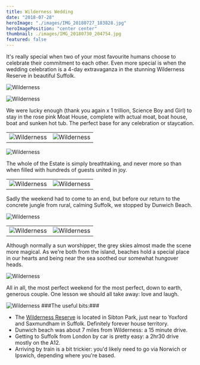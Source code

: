 ```yaml
---
title: Wilderness Wedding
date: "2018-07-28"
heroImage: "./images/IMG_20180727_183828.jpg"
heroImagePosition: "center center"
thumbnail: ./images/IMG_20180730_204754.jpg
featured: false
---
```


It's really special when two of your most favourite humans choose to celebrate their commitment to each other. Even more special is when the wedding celebration is a 4-day extravaganza in the stunning Wilderness Reserve in beautiful Suffolk.

![Wilderness](./images/IMG_20180727_175621.jpg) 

![Wilderness](./images/00100dPORTRAIT_00100_BURST20180727182057650_COVER.jpg)

We were lucky enough (thank you again x 1 trillion, Science Boy and Girl) to stay in the rose pink Moat House, complete with actual moat, boat house, boat and sunken hot tub. The perfect base for any celebration or staycation.

| | |
| --- | --- |
| ![Wilderness](./images/IMG_20180727_183722.jpg) | ![Wilderness](./images/IMG_20180727_183745.jpg) |

![Wilderness](./images/00100dPORTRAIT_00100_BURST20180727193055663_COVER.jpg)

The whole of the Estate is simply breathtaking, and never more so than when filled with hundreds of guests united in joy.

| | |
| --- | --- |
| ![Wilderness](./images/IMG_20180727_211043.jpg) | ![Wilderness](./images/IMG_20180728_185913.jpg) |

Sadly the weekend had to come to an end, but before our return to the concrete jungle from rural, calming Suffolk, we stopped by Dunwich Beach.

![Wilderness](./images/P1150426.jpg) 

| | |
| --- | --- |
| ![Wilderness](./images/P1150432.jpg) | ![Wilderness](./images/P1150437.jpg) |

Although normally a sun worshipper, the grey skies almost made the scene more magical. As we're both from the island, beaches hold a special place in our hearts and being near the sea soothed our somewhat hungover heads.

![Wilderness](./images/P1150494.jpg) 

All in all, the most perfect weekend for the most perfect, down to earth, generous couple. One lesson we should all take away: love and laugh.

![Wilderness](./images/heelclick.gif) 
###The useful bits:###
- The [Wilderness Reserve](https://www.wildernessreserve.com/) is located in Sibton Park, just near to Yoxford and Saxmundham in Suffolk. Definitely forever house territory.
- Dunwich beach was about 7 miles from Wilderness: a 15 minute drive.
- Getting to Suffolk from London by car is pretty easy: a 2hr30 drive mostly on the A12.
- Arriving by train is a bit trickier: you'd likely need to go via Norwich or Ipswich, depending where you're based.

